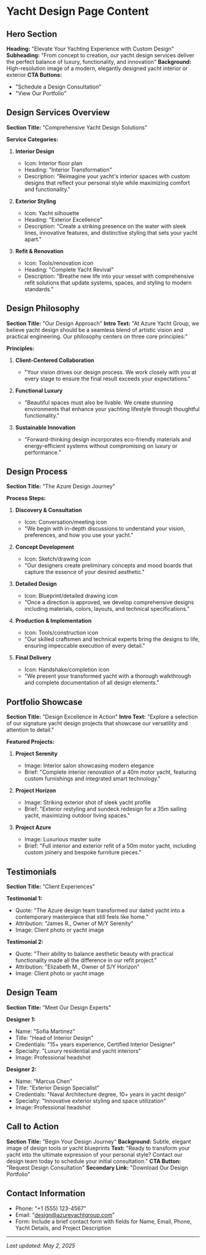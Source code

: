 # Yacht Design Page Content

## Hero Section
**Heading:** "Elevate Your Yachting Experience with Custom Design"
**Subheading:** "From concept to creation, our yacht design services deliver the perfect balance of luxury, functionality, and innovation"
**Background:** High-resolution image of a modern, elegantly designed yacht interior or exterior
**CTA Buttons:** 
- "Schedule a Design Consultation" 
- "View Our Portfolio"

## Design Services Overview
**Section Title:** "Comprehensive Yacht Design Solutions"

**Service Categories:**
1. **Interior Design** 
   - Icon: Interior floor plan
   - Heading: "Interior Transformation"
   - Description: "Reimagine your yacht's interior spaces with custom designs that reflect your personal style while maximizing comfort and functionality."

2. **Exterior Styling**
   - Icon: Yacht silhouette
   - Heading: "Exterior Excellence"
   - Description: "Create a striking presence on the water with sleek lines, innovative features, and distinctive styling that sets your yacht apart."

3. **Refit & Renovation**
   - Icon: Tools/renovation icon
   - Heading: "Complete Yacht Revival"
   - Description: "Breathe new life into your vessel with comprehensive refit solutions that update systems, spaces, and styling to modern standards."

## Design Philosophy
**Section Title:** "Our Design Approach"
**Intro Text:** "At Azure Yacht Group, we believe yacht design should be a seamless blend of artistic vision and practical engineering. Our philosophy centers on three core principles:"

**Principles:**
1. **Client-Centered Collaboration**
   - "Your vision drives our design process. We work closely with you at every stage to ensure the final result exceeds your expectations."

2. **Functional Luxury**
   - "Beautiful spaces must also be livable. We create stunning environments that enhance your yachting lifestyle through thoughtful functionality."

3. **Sustainable Innovation**
   - "Forward-thinking design incorporates eco-friendly materials and energy-efficient systems without compromising on luxury or performance."

## Design Process
**Section Title:** "The Azure Design Journey"

**Process Steps:**
1. **Discovery & Consultation**
   - Icon: Conversation/meeting icon
   - "We begin with in-depth discussions to understand your vision, preferences, and how you use your yacht."

2. **Concept Development**
   - Icon: Sketch/drawing icon
   - "Our designers create preliminary concepts and mood boards that capture the essence of your desired aesthetic."

3. **Detailed Design**
   - Icon: Blueprint/detailed drawing icon
   - "Once a direction is approved, we develop comprehensive designs including materials, colors, layouts, and technical specifications."

4. **Production & Implementation**
   - Icon: Tools/construction icon
   - "Our skilled craftsmen and technical experts bring the designs to life, ensuring impeccable execution of every detail."

5. **Final Delivery**
   - Icon: Handshake/completion icon
   - "We present your transformed yacht with a thorough walkthrough and complete documentation of all design elements."

## Portfolio Showcase
**Section Title:** "Design Excellence in Action"
**Intro Text:** "Explore a selection of our signature yacht design projects that showcase our versatility and attention to detail."

**Featured Projects:**
1. **Project Serenity**
   - Image: Interior salon showcasing modern elegance
   - Brief: "Complete interior renovation of a 40m motor yacht, featuring custom furnishings and integrated smart technology."

2. **Project Horizon**
   - Image: Striking exterior shot of sleek yacht profile
   - Brief: "Exterior restyling and sundeck redesign for a 35m sailing yacht, maximizing outdoor living spaces."

3. **Project Azure**
   - Image: Luxurious master suite
   - Brief: "Full interior and exterior refit of a 50m motor yacht, including custom joinery and bespoke furniture pieces."

## Testimonials
**Section Title:** "Client Experiences"

**Testimonial 1:**
- Quote: "The Azure design team transformed our dated yacht into a contemporary masterpiece that still feels like home."
- Attribution: "James R., Owner of M/Y Serenity"
- Image: Client photo or yacht image

**Testimonial 2:**
- Quote: "Their ability to balance aesthetic beauty with practical functionality made all the difference in our refit project."
- Attribution: "Elizabeth M., Owner of S/Y Horizon"
- Image: Client photo or yacht image

## Design Team
**Section Title:** "Meet Our Design Experts"

**Designer 1:**
- Name: "Sofia Martinez"
- Title: "Head of Interior Design"
- Credentials: "15+ years experience, Certified Interior Designer"
- Specialty: "Luxury residential and yacht interiors"
- Image: Professional headshot

**Designer 2:**
- Name: "Marcus Chen"
- Title: "Exterior Design Specialist"
- Credentials: "Naval Architecture degree, 10+ years in yacht design"
- Specialty: "Innovative exterior styling and space utilization"
- Image: Professional headshot

## Call to Action
**Section Title:** "Begin Your Design Journey"
**Background:** Subtle, elegant image of design tools or yacht blueprints
**Text:** "Ready to transform your yacht into the ultimate expression of your personal style? Contact our design team today to schedule your initial consultation."
**CTA Button:** "Request Design Consultation"
**Secondary Link:** "Download Our Design Portfolio"

## Contact Information
- Phone: "+1 (555) 123-4567"
- Email: "design@azureyachtgroup.com"
- Form: Include a brief contact form with fields for Name, Email, Phone, Yacht Details, and Project Description

---
*Last updated: May 2, 2025* 